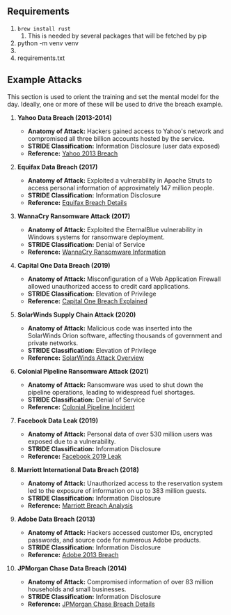 ## Requirements

1. `brew install rust`
   1. This is needed by several packages that will be fetched by pip
2. python -m venv venv
3.
4. requirements.txt

## Example Attacks

This section is used to orient the training and set the mental model for the day. Ideally, one or more of these will be used to drive the breach example. 

1. **Yahoo Data Breach (2013-2014)**
   - **Anatomy of Attack:** Hackers gained access to Yahoo's network and compromised all three billion accounts hosted by the service.
   - **STRIDE Classification:** Information Disclosure (user data exposed)
   - **Reference:** [Yahoo 2013 Breach](https://www.reuters.com/article/us-yahoo-cyber/yahoo-says-all-three-billion-accounts-hacked-in-2013-data-theft-idUSKCN1C82O1)

2. **Equifax Data Breach (2017)**
   - **Anatomy of Attack:** Exploited a vulnerability in Apache Struts to access personal information of approximately 147 million people.
   - **STRIDE Classification:** Information Disclosure
   - **Reference:** [Equifax Breach Details](https://www.consumer.ftc.gov/blog/2017/09/equifax-data-breach-what-do)

3. **WannaCry Ransomware Attack (2017)**
   - **Anatomy of Attack:** Exploited the EternalBlue vulnerability in Windows systems for ransomware deployment.
   - **STRIDE Classification:** Denial of Service
   - **Reference:** [WannaCry Ransomware Information](https://www.cisa.gov/uscert/ncas/alerts/TA17-132A)

4. **Capital One Data Breach (2019)**
   - **Anatomy of Attack:** Misconfiguration of a Web Application Firewall allowed unauthorized access to credit card applications.
   - **STRIDE Classification:** Elevation of Privilege
   - **Reference:** [Capital One Breach Explained](https://www.cnbc.com/2019/07/30/capital-one-breach-customer-records-social-security-numbers.html)

5. **SolarWinds Supply Chain Attack (2020)**
   - **Anatomy of Attack:** Malicious code was inserted into the SolarWinds Orion software, affecting thousands of government and private networks.
   - **STRIDE Classification:** Elevation of Privilege
   - **Reference:** [SolarWinds Attack Overview](https://www.csoonline.com/article/573077/solarwinds-creates-new-software-build-system-in-wake-of-sunburst-attack.html)

6. **Colonial Pipeline Ransomware Attack (2021)**
   - **Anatomy of Attack:** Ransomware was used to shut down the pipeline operations, leading to widespread fuel shortages.
   - **STRIDE Classification:** Denial of Service
   - **Reference:** [Colonial Pipeline Incident](https://www.bbc.com/news/business-57050690)

7. **Facebook Data Leak (2019)**
   - **Anatomy of Attack:** Personal data of over 530 million users was exposed due to a vulnerability.
   - **STRIDE Classification:** Information Disclosure
   - **Reference:** [Facebook 2019 Leak](https://www.businessinsider.com/stolen-data-of-533-million-facebook-users-leaked-online-2021-4)

8. **Marriott International Data Breach (2018)**
   - **Anatomy of Attack:** Unauthorized access to the reservation system led to the exposure of information on up to 383 million guests.
   - **STRIDE Classification:** Information Disclosure
   - **Reference:** [Marriott Breach Analysis](https://www.bbc.com/news/technology-46401890)

9. **Adobe Data Breach (2013)**
   - **Anatomy of Attack:** Hackers accessed customer IDs, encrypted passwords, and source code for numerous Adobe products.
   - **STRIDE Classification:** Information Disclosure
   - **Reference:** [Adobe 2013 Breach](https://www.csoonline.com/article/565054/adobe-s-cso-talks-security-the-2013-breach-and-how-he-sets-priorities.html)

10. **JPMorgan Chase Data Breach (2014)**
    - **Anatomy of Attack:** Compromised information of over 83 million households and small businesses.
    - **STRIDE Classification:** Information Disclosure
    - **Reference:** [JPMorgan Chase Breach Details](https://www.reuters.com/article/idUSKCN0HR23T/)

